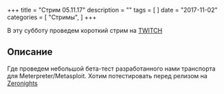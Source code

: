 +++
title = "Стрим 05.11.17"
description = ""
tags = [
]
date = "2017-11-02"
categories = [
    "Стримы",
]
+++

В эту субботу проведем короткий стрим на [TWITCH](https://www.twitch.tv/defconrussia)

<!--more-->

## Описание

Где проведем небольшой бета-тест разработанного нами транспорта для Meterpreter/Metasploit. Хотим потестировать перед релизом на [Zeronights](https://2017.zeronights.org/report/reverse-dns-tunnel-extension-meterpreter/) 
